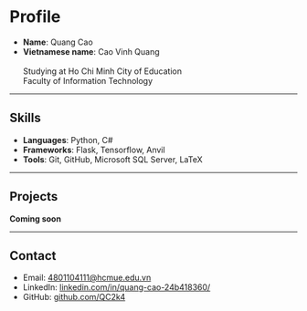 # Profile

- **Name**: Quang Cao
- **Vietnamese name**: Cao Vinh Quang
<br><br><span>Studying at Ho Chi Minh City of Education</span>
<br><span>Faculty of Information Technology</span>
---

## Skills

- <b>Languages</b>: Python, C#
- <b>Frameworks</b>: Flask, Tensorflow, Anvil
- <b>Tools</b>: Git, GitHub, Microsoft SQL Server, LaTeX

---

## Projects
<b>Coming soon</b>

---

## Contact

- Email: 4801104111@hcmue.edu.vn  
- LinkedIn: [linkedin.com/in/quang-cao-24b418360/](https://www.linkedin.com/in/quang-cao-24b418360/)
- GitHub: [github.com/QC2k4](https://github.com/QC2k4)
